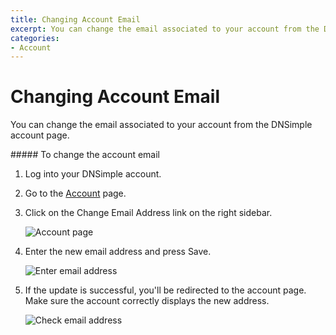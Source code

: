 ```yaml
---
title: Changing Account Email
excerpt: You can change the email associated to your account from the DNSimple account page.
categories:
- Account
---
```


# Changing Account Email

You can change the email associated to your account from the DNSimple account page.

<div class="steps" markdown="1">
##### To change the account email

1.  Log into your DNSimple account.
1.  Go to the [<label>Account</label>](https://dnsimple.com/account) page.
1.  Click on the <label>Change Email Address</label> link on the right sidebar.

    ![Account page](http://f.cl.ly/items/1c1e2N0r0B03062k0l0M/dnsimple-account-page.png)

1.  Enter the new email address and press <label>Save</label>.

    ![Enter email address](http://f.cl.ly/items/0K1Q3G022e0h063z2P2v/dnsimple-change-email.png)

1.  If the update is successful, you'll be redirected to the account page. Make sure the account correctly displays the new address.

    ![Check email address](http://f.cl.ly/items/3D2b2M3z3T2a050L2803/dnsimple-email-changed.png)

</div>
